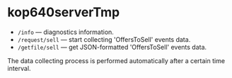 # kop640serverTmp

* `/info` &mdash; diagnostics information. 
* `/request/sell` &mdash; start collecting 'OffersToSell' events data. 
* `/getfile/sell` &mdash; get JSON-formatted 'OffersToSell' events data.

The data collecting process is performed automatically after a certain time interval.